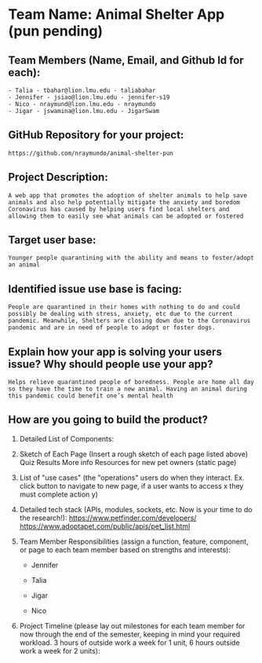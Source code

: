 # Team Name: Animal Shelter App (pun pending)

## Team Members (Name, Email, and Github Id for each):
    - Talia - tbahar@lion.lmu.edu - taliabahar
    - Jennifer - jsiao@lion.lmu.edu - jennifer-s19
    - Nico - nraymund@lion.lmu.edu - nraymundo
    - Jigar - jswamina@lion.lmu.edu - JigarSwam

## GitHub Repository for your project: 
    https://github.com/nraymundo/animal-shelter-pun

## Project Description: 
    A web app that promotes the adoption of shelter animals to help save animals and also help potentially mitigate the anxiety and boredom Coronavirus has caused by helping users find local shelters and allowing them to easily see what animals can be adopted or fostered 

## Target user base: 
    Younger people quarantining with the ability and means to foster/adopt an animal

## Identified issue use base is facing: 
    People are quarantined in their homes with nothing to do and could possibly be dealing with stress, anxiety, etc due to the current pandemic. Meanwhile, Shelters are closing down due to the Coronavirus pandemic and are in need of people to adopt or foster dogs. 

## Explain how your app is solving your users issue? Why should people use your app? 
    Helps relieve quarantined people of boredness. People are home all day so they have the time to train a new animal. Having an animal during this pandemic could benefit one’s mental health 

## How are you going to build the product?
1. Detailed List of Components:
   
2. Sketch of Each Page (Insert a rough sketch of each page listed above)
Quiz 
Results 
More info 
Resources for new pet owners (static page)

3. List of "use cases" (the "operations" users do when they interact. Ex. click button to navigate to new page, if a user wants to access x they must complete action y)

4. Detailed tech stack (APIs, modules, sockets, etc. Now is your time to do the research!):
https://www.petfinder.com/developers/
https://www.adoptapet.com/public/apis/pet_list.html

5. Team Member Responsibilities (assign a function, feature, component, or page to each team member based on strengths and interests):
    - Jennifer

    - Talia

    - Jigar

    - Nico


6. Project Timeline (please lay out milestones for each team member for now through the end of the semester, keeping in mind your required workload. 3 hours of outside work a week for 1 unit, 6 hours outside work a week for 2 units):